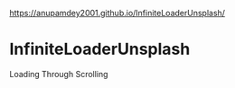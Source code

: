 https://anupamdey2001.github.io/InfiniteLoaderUnsplash/
# InfiniteLoaderUnsplash
Loading Through Scrolling
